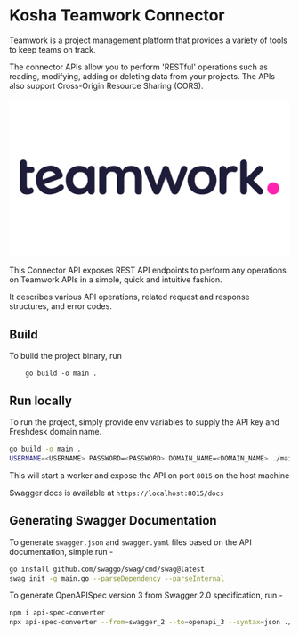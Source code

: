 # Kosha Teamwork Connector

Teamwork is a project management platform that provides a variety of tools to keep teams on track.

The connector APIs allow you to perform 'RESTful' operations such as reading, modifying, adding or deleting data from your projects. The APIs also support Cross-Origin Resource Sharing (CORS).



![Twitter](images/teamwork.jpg)

This Connector API exposes REST API endpoints to perform any operations on Teamwork APIs in a simple, quick and intuitive fashion.

It describes various API operations, related request and response structures, and error codes.

## Build

To build the project binary, run
```
    go build -o main .

```

## Run locally

To run the project, simply provide env variables to supply the API key and Freshdesk domain name.


```bash
go build -o main .
USERNAME=<USERNAME> PASSWORD=<PASSWORD> DOMAIN_NAME=<DOMAIN_NAME> ./main
```

This will start a worker and expose the API on port `8015` on the host machine

Swagger docs is available at `https://localhost:8015/docs`

## Generating Swagger Documentation

To generate `swagger.json` and `swagger.yaml` files based on the API documentation, simple run -

```bash
go install github.com/swaggo/swag/cmd/swag@latest
swag init -g main.go --parseDependency --parseInternal
```

To generate OpenAPISpec version 3 from Swagger 2.0 specification, run -

```bash
npm i api-spec-converter
npx api-spec-converter --from=swagger_2 --to=openapi_3 --syntax=json ./docs/swagger.json > openapi.json
```